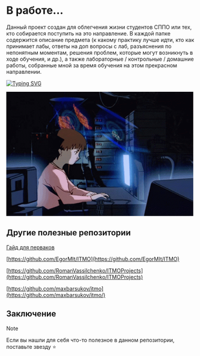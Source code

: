 # В работе...

Данный проект создан для облегчения жизни студентов СППО или тех, кто собирается поступить на это направление.
В каждой папке содержится описание предмета (к какому практику лучше идти, кто как принимает лабы, ответы на доп вопросы с лаб, разъяснения по непонятным моментам, решения проблем, которые могут возникнуть в ходе обучения, и др.), а также лабораторные / контрольные / домашние работы, собранные мной за время обучения на этом прекрасном направлении.

[![Typing SVG](https://readme-typing-svg.herokuapp.com?color=%2336BCF7&lines=ИТМО+-+институт+тёплых+мужских+отношений)](https://git.io/typing-svg)

![](https://github.com/petrovviacheslav/myitmo/blob/main/gifs/computer-nerds.gif)
<!---
![](https://github.com/petrovviacheslav/myitmo/blob/main/gifs/cat-work-in-progress.gif)

_(Обычный студент ВТ, которому сказали разобраться не понятно в чём, при этом он впервые узнал о такой технологии)_
-->
## Другие полезные репозитории
[Гайд для перваков](https://github.com/Imtjl/1st-year-guide)

[https://github.com/EgorMIt/ITMO](https://github.com/EgorMIt/ITMO)

[https://github.com/RomanVassilchenko/ITMOProjects](https://github.com/RomanVassilchenko/ITMOProjects)

[https://github.com/maxbarsukov/itmo](https://github.com/maxbarsukov/itmo/)

## Заключение
> [!NOTE]
> Если вы нашли для себя что-то полезное в данном репозитории, поставьте звезду :star:

